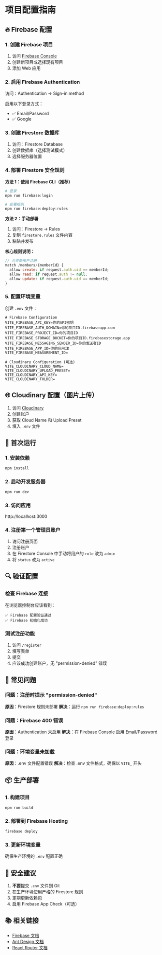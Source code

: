 # 项目配置指南

## 🔥 Firebase 配置

### 1. 创建 Firebase 项目

1. 访问 [Firebase Console](https://console.firebase.google.com/)
2. 创建新项目或选择现有项目
3. 添加 Web 应用

### 2. 启用 Firebase Authentication

访问：Authentication → Sign-in method

启用以下登录方式：
- ✅ Email/Password
- ✅ Google

### 3. 创建 Firestore 数据库

1. 访问：Firestore Database
2. 创建数据库（选择测试模式）
3. 选择服务器位置

### 4. 部署 Firestore 安全规则

**方法 1：使用 Firebase CLI（推荐）**

```bash
# 登录
npm run firebase:login

# 部署规则
npm run firebase:deploy:rules
```

**方法 2：手动部署**

1. 访问：Firestore → Rules
2. 复制 `firestore.rules` 文件内容
3. 粘贴并发布

**核心规则说明：**
```javascript
// 允许新用户注册
match /members/{memberId} {
  allow create: if request.auth.uid == memberId;
  allow read: if request.auth != null;
  allow update: if request.auth.uid == memberId;
}
```

### 5. 配置环境变量

创建 `.env` 文件：

```env
# Firebase Configuration
VITE_FIREBASE_API_KEY=你的API密钥
VITE_FIREBASE_AUTH_DOMAIN=你的项目ID.firebaseapp.com
VITE_FIREBASE_PROJECT_ID=你的项目ID
VITE_FIREBASE_STORAGE_BUCKET=你的项目ID.firebasestorage.app
VITE_FIREBASE_MESSAGING_SENDER_ID=你的发送者ID
VITE_FIREBASE_APP_ID=你的应用ID
VITE_FIREBASE_MEASUREMENT_ID=

# Cloudinary Configuration (可选)
VITE_CLOUDINARY_CLOUD_NAME=
VITE_CLOUDINARY_UPLOAD_PRESET=
VITE_CLOUDINARY_API_KEY=
VITE_CLOUDINARY_FOLDER=
```

## 🌐 Cloudinary 配置（图片上传）

1. 访问 [Cloudinary](https://cloudinary.com/)
2. 创建账户
3. 获取 Cloud Name 和 Upload Preset
4. 填入 `.env` 文件

## 🎯 首次运行

### 1. 安装依赖
```bash
npm install
```

### 2. 启动开发服务器
```bash
npm run dev
```

### 3. 访问应用
http://localhost:3000

### 4. 注册第一个管理员账户

1. 访问注册页面
2. 注册账户
3. 在 Firestore Console 中手动将用户的 `role` 改为 `admin`
4. 将 `status` 改为 `active`

## 🔍 验证配置

### 检查 Firebase 连接

在浏览器控制台应该看到：
```
✅ Firebase 配置验证通过
✅ Firebase 初始化成功
```

### 测试注册功能

1. 访问 `/register`
2. 填写表单
3. 提交
4. 应该成功创建账户，无 "permission-denied" 错误

## 🚨 常见问题

### 问题：注册时提示 "permission-denied"
**原因**：Firestore 规则未部署
**解决**：运行 `npm run firebase:deploy:rules`

### 问题：Firebase 400 错误
**原因**：Authentication 未启用
**解决**：在 Firebase Console 启用 Email/Password 登录

### 问题：环境变量未加载
**原因**：.env 文件配置错误
**解决**：检查 .env 文件格式，确保以 `VITE_` 开头

## 📦 生产部署

### 1. 构建项目
```bash
npm run build
```

### 2. 部署到 Firebase Hosting

```bash
firebase deploy
```

### 3. 更新环境变量

确保生产环境的 `.env` 配置正确

## 🔐 安全建议

1. **不要**提交 `.env` 文件到 Git
2. 在生产环境使用严格的 Firestore 规则
3. 定期更新依赖包
4. 启用 Firebase App Check（可选）

## 📚 相关链接

- [Firebase 文档](https://firebase.google.com/docs)
- [Ant Design 文档](https://ant.design/)
- [React Router 文档](https://reactrouter.com/)

